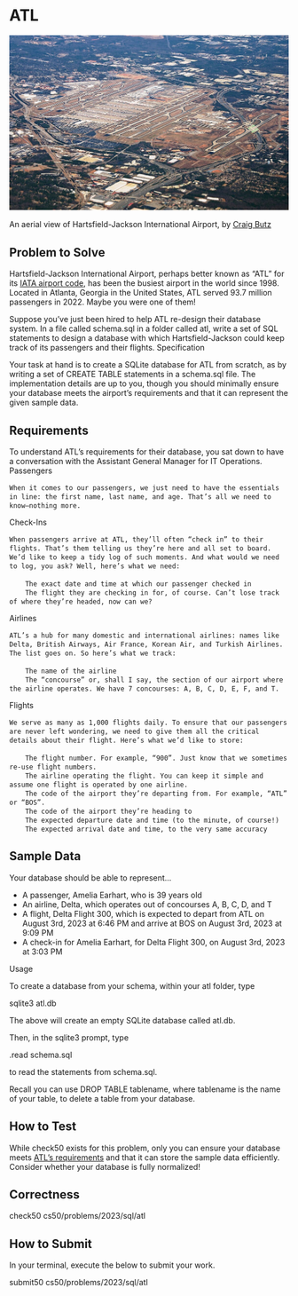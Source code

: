 # ATL

![Aerial view of Hartsfield-Jackson International Airport ](./atl.jpeg)

An aerial view of Hartsfield-Jackson International Airport, by [Craig Butz](https://en.wikipedia.org/wiki/Hartsfield%E2%80%93Jackson_Atlanta_International_Airport#/media/File:Atlanta_Hartsfield-Jackson_(cropped).jpg)

## Problem to Solve

Hartsfield-Jackson International Airport, perhaps better known as “ATL” for its [IATA airport code](https://en.wikipedia.org/wiki/IATA_airport_code), has been the busiest airport in the world since 1998. Located in Atlanta, Georgia in the United States, ATL served 93.7 million passengers in 2022. Maybe you were one of them!

Suppose you’ve just been hired to help ATL re-design their database system. In a file called schema.sql in a folder called atl, write a set of SQL statements to design a database with which Hartsfield-Jackson could keep track of its passengers and their flights.
Specification

Your task at hand is to create a SQLite database for ATL from scratch, as by writing a set of CREATE TABLE statements in a schema.sql file. The implementation details are up to you, though you should minimally ensure your database meets the airport’s requirements and that it can represent the given sample data.

## Requirements

To understand ATL’s requirements for their database, you sat down to have a conversation with the Assistant General Manager for IT Operations.
Passengers

    When it comes to our passengers, we just need to have the essentials in line: the first name, last name, and age. That’s all we need to know—nothing more.

Check-Ins

    When passengers arrive at ATL, they’ll often “check in” to their flights. That’s them telling us they’re here and all set to board. We’d like to keep a tidy log of such moments. And what would we need to log, you ask? Well, here’s what we need:

        The exact date and time at which our passenger checked in
        The flight they are checking in for, of course. Can’t lose track of where they’re headed, now can we?

Airlines

    ATL’s a hub for many domestic and international airlines: names like Delta, British Airways, Air France, Korean Air, and Turkish Airlines. The list goes on. So here’s what we track:

        The name of the airline
        The “concourse” or, shall I say, the section of our airport where the airline operates. We have 7 concourses: A, B, C, D, E, F, and T.

Flights

    We serve as many as 1,000 flights daily. To ensure that our passengers are never left wondering, we need to give them all the critical details about their flight. Here’s what we’d like to store:

        The flight number. For example, “900”. Just know that we sometimes re-use flight numbers.
        The airline operating the flight. You can keep it simple and assume one flight is operated by one airline.
        The code of the airport they’re departing from. For example, “ATL” or “BOS”.
        The code of the airport they’re heading to
        The expected departure date and time (to the minute, of course!)
        The expected arrival date and time, to the very same accuracy

## Sample Data

Your database should be able to represent…

- A passenger, Amelia Earhart, who is 39 years old
- An airline, Delta, which operates out of concourses A, B, C, D, and T
- A flight, Delta Flight 300, which is expected to depart from ATL on August 3rd, 2023 at 6:46 PM and arrive at BOS on August 3rd, 2023 at 9:09 PM
- A check-in for Amelia Earhart, for Delta Flight 300, on August 3rd, 2023 at 3:03 PM

Usage

To create a database from your schema, within your atl folder, type

sqlite3 atl.db

The above will create an empty SQLite database called atl.db.

Then, in the sqlite3 prompt, type

.read schema.sql

to read the statements from schema.sql.

Recall you can use DROP TABLE tablename, where tablename is the name of your table, to delete a table from your database.

## How to Test

While check50 exists for this problem, only you can ensure your database meets [ATL’s requirements](https://cs50.harvard.edu/sql/2023/psets/2/atl/#requirements) and that it can store the sample data efficiently. Consider whether your database is fully normalized!

## Correctness

check50 cs50/problems/2023/sql/atl

## How to Submit

In your terminal, execute the below to submit your work.

submit50 cs50/problems/2023/sql/atl
